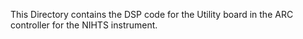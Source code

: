 This Directory contains the DSP code for the Utility board in the ARC controller for the NIHTS instrument.
